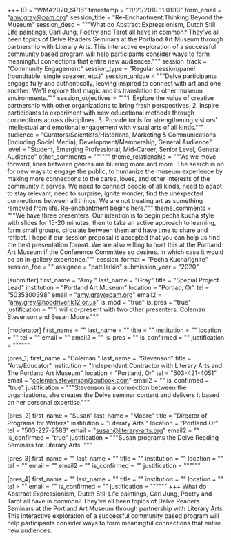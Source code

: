 +++
ID = "WMA2020_SP16"
timestamp = "11/21/2019 11:01:13"
form_email = "amy.gray@pam.org"
session_title = "Re-Enchantment:Thinking Beyond the Museum"
session_desc = """What do Abstract Expressionism, Dutch Still Life paintings, Carl Jung, Poetry and Tarot all have in common?  They've all been topics of Delve Readers Seminars at the Portland Art Museum through partnership with Literary Arts.  This interactive exploration of a successful community based program will help participants consider ways to form meaningful connections that entire new audiences."""
session_track = "Community Engagement"
session_type = "Regular session/panel (roundtable, single speaker, etc.)"
session_unique = """Delve participants engage fully and authentically, leaving inspired to connect with art and one another.  We'll explore that magic and its translation to other museum environments."""
session_objectives = """1. Explore the value of creative partnership with other organizations to bring fresh perspectives. 2. Inspire participants to experiment with new educational methods through connections across disciplines. 3. Provide tools for strengthening visitors' intellectual and emotional engagement with visual arts of all kinds."""
audience = "Curators/Scientists/Historians, Marketing & Communications (Including Social Media), Development/Membership, General Audience"
level = "Student, Emerging Professional, Mid-Career, Senior Level, General Audience"
other_comments = """"""
theme_relationship = """As we move forward, lines between genres are blurring more and more.  The search is on for new ways to engage the public, to humanize the museum experience by making more connections to the cares, loves, and other interests of the community it serves.  We need to connect people of all kinds, need to adapt to stay relevant, need to surprise, ignite wonder, find the unexpected connections between all things. We are not treating art as something removed from life.  Re-enchantment begins here."""
theme_comments = """We have three presenters.  Our intention is to begin pecha kucha style with slides for 15-20 minutes, then to take an active approach to learning, form small groups, circulate between them and have time to share and reflect.  I hope if our session proposal is accepted that you can help us find the best presentation format.  We are also willing to host this at the Portland Art Museum if the Conference Committee so desires.  In which case it would be an in-gallery experience."""
session_format = "Pecha Kucha/Ignite"
session_fee = ""
assignee = "pattilarkin"
submission_year = "2020"

[submitter]
first_name = "Amy "
last_name = "Gray"
title = "Special Project Lead"
institution = "Portland Art Museum"
location = "Portlad, Or"
tel = "5035300398"
email = "amy.gray@pam.org"
email2 = "amy.gray@hoodriver.k12.or.us"
is_mod = "true"
is_pres = "true"
justification = """I will co-present with two other presenters.  Coleman Stevenson and Susan Moore."""

[moderator]
first_name = ""
last_name = ""
title = ""
institution = ""
location = ""
tel = ""
email = ""
email2 = ""
is_pres = ""
is_confirmed = ""
justification = """"""

[pres_1]
first_name = "Coleman "
last_name = "Stevenson"
title = "Arts/Educator"
institution = "Independant Contractor with Literary Arts and The Portland Art Museum"
location = "Portland, Or"
tel = "503-421-4051"
email = "coleman.stevenson@outlook.com"
email2 = ""
is_confirmed = "true"
justification = """Stevenson is a connection between the organizations, she creates the Delve seminar content and delivers it based on her personal expertise."""

[pres_2]
first_name = "Susan"
last_name = "Moore"
title = "Director of Programs for Writers"
institution = "Literary Arts "
location = "Portland Or"
tel = "503-227-2583"
email = "susan@literary-arts.org"
email2 = ""
is_confirmed = "true"
justification = """Susan programs the Delve Reading Seminars for Literary Arts. """

[pres_3]
first_name = ""
last_name = ""
title = ""
institution = ""
location = ""
tel = ""
email = ""
email2 = ""
is_confirmed = ""
justification = """"""

[pres_4]
first_name = ""
last_name = ""
title = ""
institution = ""
location = ""
tel = ""
email = ""
is_confirmed = ""
justification = """"""
+++
What do Abstract Expressionism, Dutch Still Life paintings, Carl Jung, Poetry and Tarot all have in common?  They've all been topics of Delve Readers Seminars at the Portland Art Museum through partnership with Literary Arts.  This interactive exploration of a successful community based program will help participants consider ways to form meaningful connections that entire new audiences.